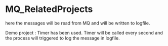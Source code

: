 # MQ_RelatedProjects
here the messages will be read from MQ and will be written to logfile. 

Demo project : Timer has been used. Timer will be called every second and the process will triggered to log the message in logfile.

